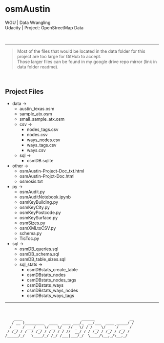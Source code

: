 # osmAustin
WGU | Data Wrangling  
Udacity | Project: OpenStreetMap Data

<br>

***

> Most of the files that would be located in the data folder for this project are too large for GitHub to accept.  
> Those larger files can be found in my google drive repo mirror (link in data folder readme).

<br>

## Project Files
- data &#x2192;
  - austin_texas.osm
  - sample_atx.osm
  - small_sample_atx.osm
  - csv &#x2192;
    - nodes_tags.csv
    - nodes.csv
    - ways_nodes.csv
    - ways_tags.csv
    - ways.csv
  - sql &#x2192;
    - osmDB.sqlite
- other &#x2192;
  - osmAustin-Project-Doc_txt.html
  - osmAustin-Projct-Doc.html
  - osmosis.txt
- py &#x2192;
  - osmAudit.py
  - osmAuditNotebook.ipynb
  - osmKeyBuilding.py
  - osmKeyCity.py
  - osmKeyPostcode.py
  - osmKeySurface.py
  - osmSizes.py
  - osmXMLtoCSV.py
  - schema.py
  - TicToc.py
- sql &#x2192;
  - osmDB_queries.sql
  - osmDB_schema.sql
  - osmDB_table_sizes.sql
  - sql_stats &#x2192;
    - osmDBstats_create_table
    - osmDBstats_nodes
    - osmDBstats_nodes_tags
    - osmDBstats_ways
    - osmDBstats_ways_nodes
    - osmDBstats_ways_tags

***

<br>

~~~
    ____                           ______                __
   / __ )_________  ____  ____ ___/_  __/___  ____ _____/ /
  / __  / ___/ __ \/ __ \/_  // _ \/ / / __ \/ __ `/ __  / 
 / /_/ / /  / /_/ / / / / / //  __/ / / /_/ / /_/ / /_/ /  
/_____/_/   \____/_/ /_/ /___|___/_/  \____/\__,_/\__,_/
~~~

